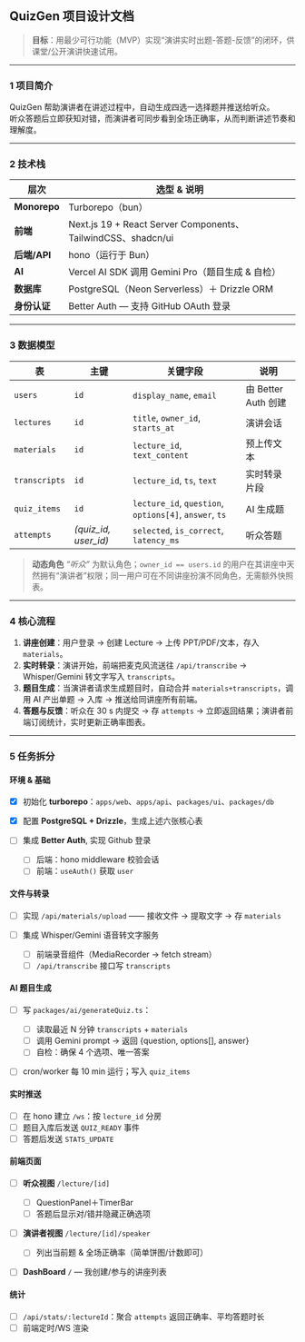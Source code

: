 ## QuizGen 项目设计文档

> **目标**：用最少可行功能（MVP）实现“演讲实时出题-答题-反馈”的闭环，供课堂/公开演讲快速试用。

---

### 1  项目简介

QuizGen 帮助演讲者在讲述过程中，自动生成四选一选择题并推送给听众。  
听众答题后立即获知对错，而演讲者可同步看到全场正确率，从而判断讲述节奏和理解度。

---

### 2  技术栈

| 层次         | 选型 & 说明                                                  |
| ------------ | ------------------------------------------------------------ |
| **Monorepo** | Turborepo（bun）                                             |
| **前端**     | Next.js 19 + React Server Components、TailwindCSS、shadcn/ui |
| **后端/API** | hono（运行于 Bun）                                           |
| **AI**       | Vercel AI SDK 调用 Gemini Pro（题目生成 & 自检）             |
| **数据库**   | PostgreSQL（Neon Serverless）＋ Drizzle ORM                  |
| **身份认证** | Better Auth — 支持 GitHub OAuth 登录                         |

---

### 3  数据模型

| 表            | 主键                   | 关键字段                                               | 说明                |
| ------------- | ---------------------- | ------------------------------------------------------ | ------------------- |
| `users`       | `id`                   | `display_name`, `email`                                | 由 Better Auth 创建 |
| `lectures`    | `id`                   | `title`, `owner_id`, `starts_at`                       | 演讲会话            |
| `materials`   | `id`                   | `lecture_id`, `text_content`                           | 预上传文本          |
| `transcripts` | `id`                   | `lecture_id`, `ts`, `text`                             | 实时转录片段        |
| `quiz_items`  | `id`                   | `lecture_id`, `question`, `options[4]`, `answer`, `ts` | AI 生成题           |
| `attempts`    | *(quiz\_id, user\_id)* | `selected`, `is_correct`, `latency_ms`                 | 听众答题            |

> **动态角色**
> *“听众”* 为默认角色；`owner_id == users.id` 的用户在其讲座中天然拥有“演讲者”权限；同一用户可在不同讲座扮演不同角色，无需额外快照表。

---

### 4  核心流程

1. **讲座创建**：用户登录 → 创建 Lecture → 上传 PPT/PDF/文本，存入 `materials`。
2. **实时转录**：演讲开始，前端把麦克风流送往 `/api/transcribe` → Whisper/Gemini 转文字写入 `transcripts`。
3. **题目生成**：当演讲者请求生成题目时，自动合并 `materials+transcripts`，调用 AI 产出单题 → 入库 → 推送给同讲座所有前端。
4. **答题与反馈**：听众在 30 s 内提交 → 存 `attempts` → 立即返回结果；演讲者前端订阅统计，实时更新正确率图表。

---

### 5  任务拆分

#### 环境 & 基础

* [x] 初始化 **turborepo**：`apps/web`、`apps/api`、`packages/ui`、`packages/db`
* [x] 配置 **PostgreSQL + Drizzle**，生成上述六张核心表
* [ ] 集成 **Better Auth**, 实现 Github 登录

  * [ ] 后端：hono middleware 校验会话
  * [ ] 前端：`useAuth()` 获取 `user`

#### 文件与转录

* [ ] 实现 `/api/materials/upload` —— 接收文件 → 提取文字 → 存 `materials`
* [ ] 集成 Whisper/Gemini 语音转文字服务

  * [ ] 前端录音组件（MediaRecorder → fetch stream）
  * [ ] `/api/transcribe` 接口写 `transcripts`

#### AI 题目生成

* [ ] 写 `packages/ai/generateQuiz.ts`：

  * [ ] 读取最近 N 分钟 `transcripts` + `materials`
  * [ ] 调用 Gemini prompt → 返回 {question, options\[], answer}
  * [ ] 自检：确保 4 个选项、唯一答案
* [ ] cron/worker 每 10 min 运行；写入 `quiz_items`

#### 实时推送

* [ ] 在 hono 建立 `/ws`：按 `lecture_id` 分房
* [ ] 题目入库后发送 `QUIZ_READY` 事件
* [ ] 答题后发送 `STATS_UPDATE`

#### 前端页面

* [ ] **听众视图** `/lecture/[id]`

  * [ ] QuestionPanel＋TimerBar
  * [ ] 答题后显示对/错并隐藏正确选项
* [ ] **演讲者视图** `/lecture/[id]/speaker`

  * [ ] 列出当前题 & 全场正确率（简单饼图/计数即可）
* [ ] **DashBoard** `/` — 我创建/参与的讲座列表

#### 统计

* [ ] `/api/stats/:lectureId`：聚合 `attempts` 返回正确率、平均答题时长
* [ ] 前端定时/WS 渲染
